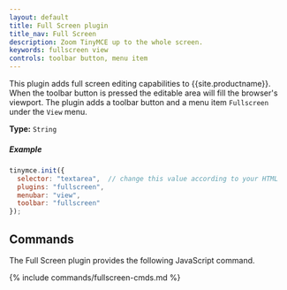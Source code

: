 ```yaml
---
layout: default
title: Full Screen plugin
title_nav: Full Screen
description: Zoom TinyMCE up to the whole screen.
keywords: fullscreen view
controls: toolbar button, menu item
---
```


This plugin adds full screen editing capabilities to {{site.productname}}. When the toolbar button is pressed the editable area will fill the browser's viewport. The plugin adds a toolbar button and a menu item `Fullscreen` under the `View` menu.

**Type:** `String`

##### Example

```js
tinymce.init({
  selector: "textarea",  // change this value according to your HTML
  plugins: "fullscreen",
  menubar: "view",
  toolbar: "fullscreen"
});
```

## Commands

The Full Screen plugin provides the following JavaScript command.

{% include commands/fullscreen-cmds.md %}
